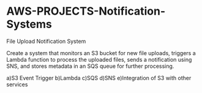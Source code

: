 # AWS-PROJECTS-Notification-Systems

File Upload Notification System

Create a system that monitors an S3 bucket for new file uploads, triggers a Lambda function to process the uploaded files, sends a notification using SNS, and stores metadata in an SQS queue for further processing.

a)S3 Event Trigger
b)Lambda
c)SQS
d)SNS
e)Integration of S3 with other services

